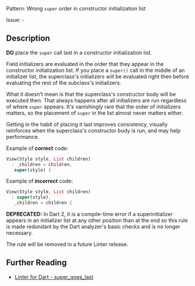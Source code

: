 Pattern: Wrong `super` order in constructor initialization list

Issue: -

## Description

**DO** place the `super` call last in a constructor initialization list.

Field initializers are evaluated in the order that they appear in the
constructor initialization list. If you place a `super()` call in the middle of
an initializer list, the superclass's initializers will be evaluated right then
before evaluating the rest of the subclass's initializers.

What it doesn't mean is that the superclass's constructor body will be executed
then. That always happens after all initializers are run regardless of where
`super` appears. It's vanishingly rare that the order of initializers matters,
so the placement of `super` in the list almost never matters either.

Getting in the habit of placing it last improves consistency, visually
reinforces when the superclass's constructor body is run, and may help
performance.

Example of **correct** code:
```dart
View(Style style, List children)
  : _children = children,
   super(style) {
```

Example of **incorrect** code:
```dart
View(Style style, List children)
  : super(style),
   _children = children {
```

**DEPRECATED:** In Dart 2, it is a compile-time error if a superinitializer
appears in an initializer list at any other position than at the end so this
rule is made redundant by the Dart analyzer's basic checks and is no longer
necessary.
 
The rule will be removed in a future Linter release.

## Further Reading

* [Linter for Dart - super_goes_last](https://dart-lang.github.io/linter/lints/super_goes_last.html)